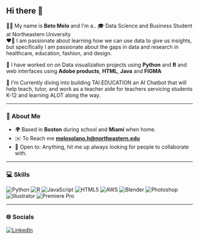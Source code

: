 ## Hi there 👋 

🧍‍♂️ My name is **Beto Melo** and I'm a..
🎓 Data Science and Business Student at Northeastern University  
❤️‍🔥 I am passionate about learning how we can use data to give us insights, but specifically I am passionate about the gaps in data and research in 
healthcare, education, fashion, and design.

📌 I have worked on on Data visualization projects using **Python** and **R** and web interfaces using **Adobe products**, **HTML**, **Java** and **FIGMA**

📌 I'm Currently diving into building TAI.EDUCATION an AI Chatbot that will help teach, tutor, and work as a teacher aide for teachers servicing students K-12
and learning ALOT along the way. 

---

### 📍 About Me
- 🌍 Based in **Boston** during school and **Miami** when home.
- ✉️ To Reach me **melosolano.h@northeastern.edu**
- 🤝 Open to: Anything, hit me up always looking for people to collaborate with.  

---

### 💻 Skills
![Python](https://img.shields.io/badge/Python-3776AB?style=flat&logo=python&logoColor=white)
![R](https://img.shields.io/badge/R-276DC3?style=flat&logo=r&logoColor=white)
![JavaScript](https://img.shields.io/badge/JavaScript-F7DF1E?style=flat&logo=javascript&logoColor=black)
![HTML5](https://img.shields.io/badge/HTML5-E34F26?style=flat&logo=html5&logoColor=white)
![AWS](https://img.shields.io/badge/AWS-232F3E?style=flat&logo=amazon-aws&logoColor=white)
![Blender](https://img.shields.io/badge/Blender-F5792A?style=flat&logo=blender&logoColor=white)
![Photoshop](https://img.shields.io/badge/Photoshop-31A8FF?style=flat&logo=adobe-photoshop&logoColor=white)
![Illustrator](https://img.shields.io/badge/Illustrator-FF9A00?style=flat&logo=adobe-illustrator&logoColor=white)
![Premiere Pro](https://img.shields.io/badge/Premiere%20Pro-9999FF?style=flat&logo=adobe-premiere-pro&logoColor=white)

---

### 🌐 Socials
[![LinkedIn](https://img.shields.io/badge/LinkedIn-0077B5?style=flat&logo=linkedin&logoColor=white)](www.linkedin.com/in/hmelosolano)
